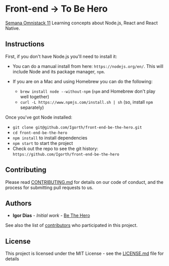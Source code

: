 # Front-end -> To Be Hero

[Semana Omnistack 11](https://rocketseat.com.br/)
Learning concepts about Node.js, React and React Native.

## Instructions

First, if you don't have Node.js you'll need to install it:
* You can do a manual install from here: `https://nodejs.org/en/`. This will include Node and its package manager, `npm`.

* If you are on a Mac and using Homebrew you can do the following:
  + `brew install node --without-npm` (`npm` and Homebrew don't play well together)
  + `curl -L https://www.npmjs.com/install.sh | sh` (so, install `npm` separately)


Once you've got Node installed:
* `git clone git@github.com/Igorth/front-end-be-the-hero.git`
* `cd front-end-be-the-hero`
* `npm install` to install dependencies
* `npm start` to start the project
* Check out the repo to see the git history: `https://github.com/Igorth/front-end-be-the-hero`

## Contributing

Please read [CONTRIBUTING.md](https://github.com/Igorth/back-end-be-the-hero/blob/master/CONTRIBUTING.md) for details on our code of conduct, and the process for submitting pull requests to us.

## Authors

* **Igor Dias** - *Initial work* - [Be The Hero](https://github.com/Igorth/back-end-be-the-hero)

See also the list of [contributors](https://github.com/your/front-end-be-the-hero/contributors) who participated in this project.

## License

This project is licensed under the MIT License - see the [LICENSE.md](LICENSE.md) file for details